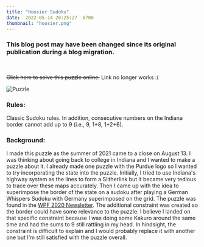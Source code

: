 ```yaml
---
title: "Hoosier Sudoku"
date:  2022-05-14 20:25:27 -0700
thumbnail: "hoosier.png"
---
```


### This blog post may have been changed since its original publication during a blog migration.
<br/>

~~Click here to solve this puzzle online.~~ Link no longer works :(

<img src="/hoosier.png" alt="Puzzle">

### Rules:

Classic Sudoku rules. In addition, consecutive numbers on the Indiana border cannot add up to 9 (i.e., 9, 1+8, 1+2+6).

### Background:

I made this puzzle as the summer of 2021 came to a close on August 13. I was thinking about going back to college in Indiana and I wanted to make a puzzle about it. I already made one puzzle with the Purdue logo so I wanted to try incorporating the state into the puzzle. Initially, I tried to use Indiana's highway system as the lines to form a Slitherlink but it became very tedious to trace over these maps accurately. Then I came up with the idea to superimpose the border of the state on a sudoku after playing a German Whispers Sudoku with Germany superimposed on the grid. The puzzle was found in the [WPF 2020 Newsletter](wpf-link). The additional constraint was created so the border could have some relevance to the puzzle. I believe I landed on that specific constraint because I was doing some Kakuro around the same time and had the sums to 9 still rattling in my head. In hindsight, the constraint is difficult to explain and I would probably replace it with another one but I'm still satisfied with the puzzle overall.

[wpf-link]: https://www.worldpuzzle.org/files/102/WPF%20Newsletter%20(25)%20Standard%20Quality.pdf
